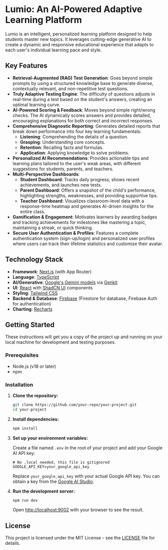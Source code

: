 # Lumio: An AI-Powered Adaptive Learning Platform

Lumio is an intelligent, personalized learning platform designed to help students master new topics. It leverages cutting-edge generative AI to create a dynamic and responsive educational experience that adapts to each user's individual learning pace and style.

## Key Features

*   **Retrieval-Augmented (RAG) Test Generation**: Goes beyond simple prompts by using a structured knowledge base to generate diverse, contextually relevant, and non-repetitive test questions.
*   **Truly Adaptive Testing Engine**: The difficulty of questions adjusts in real-time during a test based on the student's answers, creating an optimal learning curve.
*   **AI-Powered Scoring & Feedback**: Moves beyond simple right/wrong checks. The AI dynamically scores answers and provides detailed, encouraging explanations for both correct and incorrect responses.
*   **Comprehensive Diagnostic Reporting**: Generates detailed reports that break down performance into four key learning fundamentals:
    *   **Listening**: Comprehending the details of a question.
    *   **Grasping**: Understanding core concepts.
    *   **Retention**: Recalling facts and formulas.
    *   **Application**: Applying knowledge to solve problems.
*   **Personalized AI Recommendations**: Provides actionable tips and learning plans tailored to the user's weak areas, with different suggestions for students, parents, and teachers.
*   **Multi-Perspective Dashboards**:
    *   **Student Dashboard**: Tracks daily progress, shows recent achievements, and launches new tests.
    *   **Parent Dashboard**: Offers a snapshot of the child's performance, highlighting strengths, weaknesses, and providing supportive tips.
    *   **Teacher Dashboard**: Visualizes classroom-level data with a response-time heatmap and generates AI-driven insights for the entire class.
*   **Gamification & Engagement**: Motivates learners by awarding badges and tracking achievements for milestones like mastering a topic, maintaining a streak, or quick thinking.
*   **Secure User Authentication & Profiles**: Features a complete authentication system (sign-up/login) and personalized user profiles where users can track their lifetime statistics and customize their avatar.

## Technology Stack

*   **Framework**: [Next.js](https://nextjs.org/) (with App Router)
*   **Language**: [TypeScript](https://www.typescriptlang.org/)
*   **AI/Generative**: [Google's Gemini models](https://deepmind.google/technologies/gemini/) via [Genkit](https://firebase.google.com/docs/genkit)
*   **UI**: [React](https://react.dev/) with [ShadCN UI](https://ui.shadcn.com/) components
*   **Styling**: [Tailwind CSS](https://tailwindcss.com/)
*   **Backend & Database**: [Firebase](https://firebase.google.com/) (Firestore for database, Firebase Auth for authentication)
*   **Charting**: [Recharts](https://recharts.org/)

## Getting Started

These instructions will get you a copy of the project up and running on your local machine for development and testing purposes.

### Prerequisites

*   Node.js (v18 or later)
*   npm

### Installation

1.  **Clone the repository:**
    ```bash
    git clone https://github.com/your-repo/your-project.git
    cd your-project
    ```
2.  **Install dependencies:**
    ```bash
    npm install
    ```
3.  **Set up your environment variables:**

    Create a file named `.env` in the root of your project and add your Google AI API key:

    ```
    # No .local needed, this file is gitignored
    GOOGLE_API_KEY=your_google_api_key
    ```

    Replace `your_google_api_key` with your actual Google API key. You can obtain a key from the [Google AI Studio](https://aistudio.google.com/app/apikey).

4.  **Run the development server:**
    ```bash
    npm run dev
    ```

    Open [http://localhost:9002](http://localhost:9002) with your browser to see the result.

## License

This project is licensed under the MIT License - see the [LICENSE](LICENSE) file for details.
